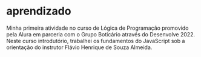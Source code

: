 # aprendizado
Minha primeira atividade no curso de Lógica de Programação promovido pela Alura em parceria com o Grupo Boticário através do Desenvolve 2022. Neste curso introdutório, trabalhei os fundamentos do JavaScript sob a orientação do instrutor Flávio Henrique de Souza Almeida.
